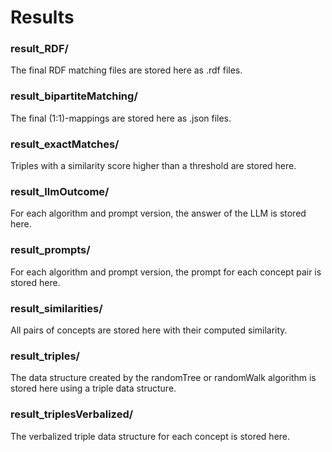 # Results 
### result_RDF/
The final RDF matching files are stored here as .rdf files.
### result_bipartiteMatching/
The final (1:1)-mappings are stored here as .json files.
### result_exactMatches/
Triples with a similarity score higher than a threshold are stored here.
### result_llmOutcome/
For each algorithm and prompt version, the answer of the LLM is stored here.
### result_prompts/
For each algorithm and prompt version, the prompt for each concept pair is stored here.
### result_similarities/
All pairs of concepts are stored here with their computed similarity.
### result_triples/
The data structure created by the randomTree or randomWalk algorithm is stored here using a triple data structure.
### result_triplesVerbalized/
The verbalized triple data structure for each concept is stored here.
